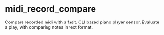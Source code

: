 # midi_record_compare

Compare recorded midi with a fasit.
CLI based piano player sensor. Evaluate a play, with comparing notes in text format.
